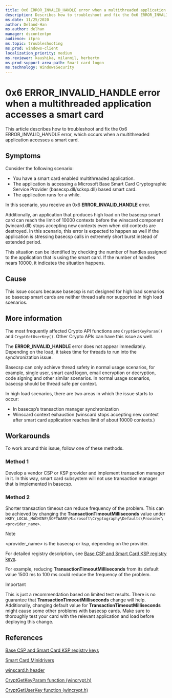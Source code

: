 ```yaml
---
title: 0x6 ERROR_INVALID_HANDLE error when a multithreaded application accesses a smart card
description: Describes how to troubleshoot and fix the 0x6 ERROR_INVALID_HANDLE error, which occurs when a multithreaded application accesses a smart card.
ms.date: 11/25/2020
author: Deland-Han
ms.author: delhan
manager: dscontentpm
audience: itpro
ms.topic: troubleshooting
ms.prod: windows-client
localization_priority: medium
ms.reviewer: kaushika, milanmil, herbertm
ms.prod-support-area-path: Smart card logon
ms.technology: WindowsSecurity
---
```

# 0x6 ERROR_INVALID_HANDLE error when a multithreaded application accesses a smart card

This article describes how to troubleshoot and fix the 0x6 ERROR_INVALID_HANDLE error, which occurs when a multithreaded application accesses a smart card.

## Symptoms

Consider the following scenario:

- You have a smart card enabled multithreaded application.
- The application is accessing a Microsoft Base Smart Card Cryptographic Service Provider (basecsp.dll/scksp.dll) based smart card.
- The application runs for a while.

In this scenario, you receive an 0x6 **ERROR_INVALID_HANDLE** error.

Additionally, an application that produces high load on the basecsp smart card can reach the limit of 10000 contexts before the winscard component (wincard.dll) stops accepting new contexts even when old contexts are destroyed. In this scenario, this error is expected to happen as well if the application is stressing basecsp calls in extremely short burst instead of extended period. 

This situation can be identified by checking the number of handles assigned to the application that is using the smart card. If the number of handles nears 10000, it indicates the situation happens.

## Cause

This issue occurs because basecsp is not designed for high load scenarios so basecsp smart cards are neither thread safe nor supported in high load scenarios.

## More information 

The most frequently affected Crypto API functions are `CryptGetKeyParam()` and `CryptGetUserKey()`. Other Crypto APIs can have this issue as well.

The **ERROR_INVALID_HANDLE** error does not appear immediately. Depending on the load, it takes time for threads to run into the synchronization issue.

Basecsp can only achieve thread safety in normal usage scenarios, for example, single user, smart card logon, email encryption or decryption, code signing and other similar scenarios. In normal usage scenarios, basecsp should be thread safe per context.

In high load scenarios, there are two areas in which the issue starts to occur:

- In basecsp’s transaction manager synchronization
- Winscard context exhaustion (winscard stops accepting new context after smart card application reaches limit of about 10000 contexts.)

## Workarounds

To work around this issue, follow one of these methods.

### Method 1

Develop a vendor CSP or KSP provider and implement transaction manager in it. In this way, smart card subsystem will not use transaction manager that is implemented in basecsp. 

### Method 2

Shorter transaction timeout can reduce frequency of the problem. This can be achieved by changing the **TransactionTimeoutMilliseconds** value under `HKEY_LOCAL_MACHINE\SOFTWARE\Microsoft\Cryptography\Defaults\Provider\<provider_name>`.

> [!Note]
> \<provider_name\> is the basecsp or ksp, depending on the provider.

For detailed registry description, see [Base CSP and Smart Card KSP registry keys](/windows/security/identity-protection/smart-cards/smart-card-group-policy-and-registry-settings#base-csp-and-smart-card-ksp-registry-keys).

For example, reducing **TransactionTimeoutMilliseconds** from its default value 1500 ms to 100 ms could reduce the frequency of the problem. 

> [!Important]
> This is just a recommendation based on limited test results. There is no guarantee that **TransactionTimeoutMilliseconds** change will help. Additionally, changing default value for **TransactionTimeoutMilliseconds** might cause some other problems with basecsp cards. Make sure to thoroughly test your card with the relevant application and load before deploying this change.

## References

[Base CSP and Smart Card KSP registry keys](/windows/security/identity-protection/smart-cards/smart-card-group-policy-and-registry-settings#base-csp-and-smart-card-ksp-registry-keys)

[Smart Card Minidrivers](/windows-hardware/drivers/smartcard/smart-card-minidrivers)

[winscard.h header](/windows/win32/api/winscard/)

[CryptGetKeyParam function (wincrypt.h)](/windows/win32/api/wincrypt/nf-wincrypt-cryptgetkeyparam)

[CryptGetUserKey function (wincrypt.h)](/windows/win32/api/wincrypt/nf-wincrypt-cryptgetuserkey)


